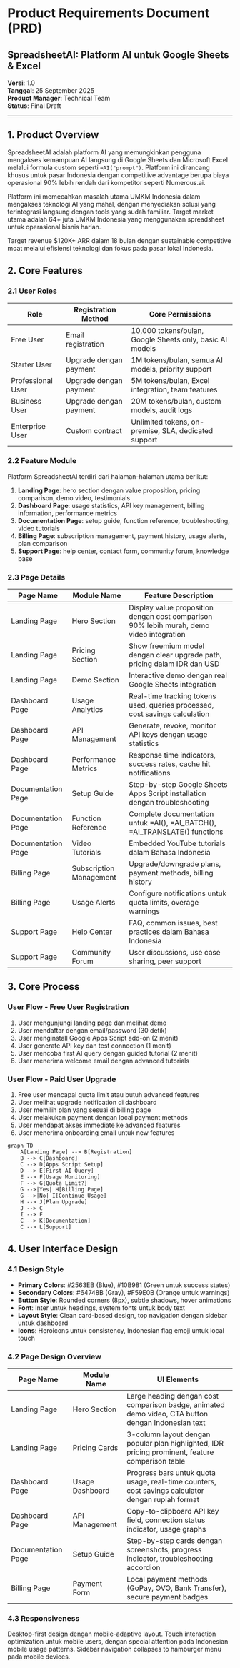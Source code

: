 # Product Requirements Document (PRD)
## SpreadsheetAI: Platform AI untuk Google Sheets & Excel

**Versi**: 1.0  
**Tanggal**: 25 September 2025  
**Product Manager**: Technical Team  
**Status**: Final Draft  

---

## 1. Product Overview

SpreadsheetAI adalah platform AI yang memungkinkan pengguna mengakses kemampuan AI langsung di Google Sheets dan Microsoft Excel melalui formula custom seperti `=AI("prompt")`. Platform ini dirancang khusus untuk pasar Indonesia dengan competitive advantage berupa biaya operasional 90% lebih rendah dari kompetitor seperti Numerous.ai.

Platform ini memecahkan masalah utama UMKM Indonesia dalam mengakses teknologi AI yang mahal, dengan menyediakan solusi yang terintegrasi langsung dengan tools yang sudah familiar. Target market utama adalah 64+ juta UMKM Indonesia yang menggunakan spreadsheet untuk operasional bisnis harian.

Target revenue $120K+ ARR dalam 18 bulan dengan sustainable competitive moat melalui efisiensi teknologi dan fokus pada pasar lokal Indonesia.

## 2. Core Features

### 2.1 User Roles

| Role | Registration Method | Core Permissions |
|------|---------------------|------------------|
| Free User | Email registration | 10,000 tokens/bulan, Google Sheets only, basic AI models |
| Starter User | Upgrade dengan payment | 1M tokens/bulan, semua AI models, priority support |
| Professional User | Upgrade dengan payment | 5M tokens/bulan, Excel integration, team features |
| Business User | Upgrade dengan payment | 20M tokens/bulan, custom models, audit logs |
| Enterprise User | Custom contract | Unlimited tokens, on-premise, SLA, dedicated support |

### 2.2 Feature Module

Platform SpreadsheetAI terdiri dari halaman-halaman utama berikut:

1. **Landing Page**: hero section dengan value proposition, pricing comparison, demo video, testimonials
2. **Dashboard Page**: usage statistics, API key management, billing information, performance metrics
3. **Documentation Page**: setup guide, function reference, troubleshooting, video tutorials
4. **Billing Page**: subscription management, payment history, usage alerts, plan comparison
5. **Support Page**: help center, contact form, community forum, knowledge base

### 2.3 Page Details

| Page Name | Module Name | Feature Description |
|-----------|-------------|---------------------|
| Landing Page | Hero Section | Display value proposition dengan cost comparison 90% lebih murah, demo video integration |
| Landing Page | Pricing Section | Show freemium model dengan clear upgrade path, pricing dalam IDR dan USD |
| Landing Page | Demo Section | Interactive demo dengan real Google Sheets integration |
| Dashboard Page | Usage Analytics | Real-time tracking tokens used, queries processed, cost savings calculation |
| Dashboard Page | API Management | Generate, revoke, monitor API keys dengan usage statistics |
| Dashboard Page | Performance Metrics | Response time indicators, success rates, cache hit notifications |
| Documentation Page | Setup Guide | Step-by-step Google Sheets Apps Script installation dengan troubleshooting |
| Documentation Page | Function Reference | Complete documentation untuk =AI(), =AI_BATCH(), =AI_TRANSLATE() functions |
| Documentation Page | Video Tutorials | Embedded YouTube tutorials dalam Bahasa Indonesia |
| Billing Page | Subscription Management | Upgrade/downgrade plans, payment methods, billing history |
| Billing Page | Usage Alerts | Configure notifications untuk quota limits, overage warnings |
| Support Page | Help Center | FAQ, common issues, best practices dalam Bahasa Indonesia |
| Support Page | Community Forum | User discussions, use case sharing, peer support |

## 3. Core Process

### User Flow - Free User Registration
1. User mengunjungi landing page dan melihat demo
2. User mendaftar dengan email/password (30 detik)
3. User menginstall Google Apps Script add-on (2 menit)
4. User generate API key dan test connection (1 menit)
5. User mencoba first AI query dengan guided tutorial (2 menit)
6. User menerima welcome email dengan advanced tutorials

### User Flow - Paid User Upgrade
1. Free user mencapai quota limit atau butuh advanced features
2. User melihat upgrade notification di dashboard
3. User memilih plan yang sesuai di billing page
4. User melakukan payment dengan local payment methods
5. User mendapat akses immediate ke advanced features
6. User menerima onboarding email untuk new features

```mermaid
graph TD
    A[Landing Page] --> B[Registration]
    B --> C[Dashboard]
    C --> D[Apps Script Setup]
    D --> E[First AI Query]
    E --> F[Usage Monitoring]
    F --> G{Quota Limit?}
    G -->|Yes| H[Billing Page]
    G -->|No| I[Continue Usage]
    H --> J[Plan Upgrade]
    J --> C
    I --> F
    C --> K[Documentation]
    C --> L[Support]
```

## 4. User Interface Design

### 4.1 Design Style

- **Primary Colors**: #2563EB (Blue), #10B981 (Green untuk success states)
- **Secondary Colors**: #64748B (Gray), #F59E0B (Orange untuk warnings)
- **Button Style**: Rounded corners (8px), subtle shadows, hover animations
- **Font**: Inter untuk headings, system fonts untuk body text
- **Layout Style**: Clean card-based design, top navigation dengan sidebar untuk dashboard
- **Icons**: Heroicons untuk consistency, Indonesian flag emoji untuk local touch

### 4.2 Page Design Overview

| Page Name | Module Name | UI Elements |
|-----------|-------------|-------------|
| Landing Page | Hero Section | Large heading dengan cost comparison badge, animated demo video, CTA button dengan Indonesian text |
| Landing Page | Pricing Cards | 3-column layout dengan popular plan highlighted, IDR pricing prominent, feature comparison table |
| Dashboard Page | Usage Dashboard | Progress bars untuk quota usage, real-time counters, cost savings calculator dengan rupiah format |
| Dashboard Page | API Management | Copy-to-clipboard API key field, connection status indicator, usage graphs |
| Documentation Page | Setup Guide | Step-by-step cards dengan screenshots, progress indicator, troubleshooting accordion |
| Billing Page | Payment Form | Local payment methods (GoPay, OVO, Bank Transfer), secure payment badges |

### 4.3 Responsiveness

Desktop-first design dengan mobile-adaptive layout. Touch interaction optimization untuk mobile users, dengan special attention pada Indonesian mobile usage patterns. Sidebar navigation collapses to hamburger menu pada mobile devices.
